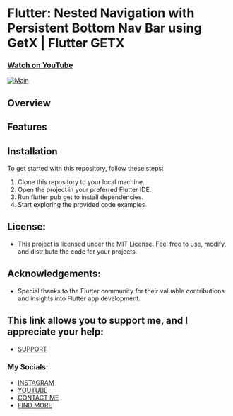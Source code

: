 # Flutter: Nested Navigation with Persistent Bottom Nav Bar using GetX | Flutter GETX
### [Watch on YouTube](https://youtu.be/HEQpP8YgJtg)
[![Main](https://img.youtube.com/vi/HEQpP8YgJtg/0.jpg)](https://www.youtube.com/watch?v=HEQpP8YgJtg)
## Overview

## Features


## Installation
To get started with this repository, follow these steps:

1. Clone this repository to your local machine.
2. Open the project in your preferred Flutter IDE.
3. Run flutter pub get to install dependencies.
4. Start exploring the provided code examples

## License:
* This project is licensed under the MIT License. Feel free to use, modify, and distribute the code for your projects.

## Acknowledgements:
- Special thanks to the Flutter community for their valuable contributions and insights into Flutter app development.

## This link allows you to support me, and I appreciate your help:
* [SUPPORT](https://www.buymeacoffee.com/AmirBayat)

### My Socials:
* [INSTAGRAM](https://www.instagram.com/codewithflexz)
* [YOUTUBE]( https://www.youtube.com/c/ProgrammingWithFlexZ)
* [CONTACT ME](https://amirbayat.dev@gmail.com)
* [FIND MORE](https://zaap.bio/CodeWithFlexz)


